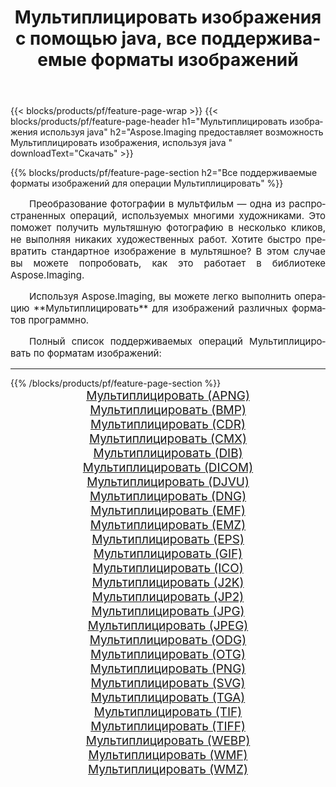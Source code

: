 ﻿---
title: Мультиплицировать изображения с помощью java, все поддерживаемые форматы изображений 
weight: 3920
url: /ru/java/cartoonify/ 
lang: ru
langdirlevel: 2
locales: zh-hans,ja,it,ru,de,es,fr,nl,id,lt,pl,pt,vi,tr,ko,zh-hant,ar,hi,th,sv,cs,uk,he
description: Используя Aspose.Imaging, вы можете легко Мультиплицировать изображения используя java
---

{{< blocks/products/pf/feature-page-wrap >}}
{{< blocks/products/pf/feature-page-header h1="Мультиплицировать изображения используя java" h2="Aspose.Imaging предоставляет возможность Мультиплицировать изображения, используя java " downloadText="Скачать" >}}


{{% blocks/products/pf/feature-page-section  h2="Все поддерживаемые форматы изображений для операции Мультиплицировать" %}}
<p align="justify" style="text-indent:2em;font-size:15px;">
Преобразование фотографии в мультфильм — одна из распространенных операций, используемых многими художниками. Это поможет получить мультяшную фотографию в несколько кликов, не выполняя никаких художественных работ. Хотите быстро превратить стандартное изображение в мультяшное? В этом случае вы можете попробовать, как это работает в библиотеке Aspose.Imaging.
</p>
<p align="justify" style="text-indent:2em;font-size:15px;">
Используя Aspose.Imaging, вы можете легко выполнить операцию **Мультиплицировать** для изображений различных форматов программно.
</p>
<p align="justify" style="text-indent:2em;font-size:15px;">
Полный список поддерживаемых операций Мультиплицировать по форматам изображений:
</p>
<hr/>
{{% /blocks/products/pf/feature-page-section %}}
<div class="container-fluid productfamilypage bg-gray">
    <div class="convertypes bg-gray agp-content section">
        <div class="container">
		<div class="row other-converters" style="gap: 10px;font-size: 19px;text-align:center;">
		    <div class='col-md-2 other-converter remove-lp remove-rp'><a href="/imaging/ru/java/cartoonify/apng/" style="padding:15px;">Мультиплицировать (APNG)</a></div><div class='col-md-2 other-converter remove-lp remove-rp'><a href="/imaging/ru/java/cartoonify/bmp/" style="padding:15px;">Мультиплицировать (BMP)</a></div><div class='col-md-2 other-converter remove-lp remove-rp'><a href="/imaging/ru/java/cartoonify/cdr/" style="padding:15px;">Мультиплицировать (CDR)</a></div><div class='col-md-2 other-converter remove-lp remove-rp'><a href="/imaging/ru/java/cartoonify/cmx/" style="padding:15px;">Мультиплицировать (CMX)</a></div><div class='col-md-2 other-converter remove-lp remove-rp'><a href="/imaging/ru/java/cartoonify/dib/" style="padding:15px;">Мультиплицировать (DIB)</a></div><div class='col-md-2 other-converter remove-lp remove-rp'><a href="/imaging/ru/java/cartoonify/dicom/" style="padding:15px;">Мультиплицировать (DICOM)</a></div><div class='col-md-2 other-converter remove-lp remove-rp'><a href="/imaging/ru/java/cartoonify/djvu/" style="padding:15px;">Мультиплицировать (DJVU)</a></div><div class='col-md-2 other-converter remove-lp remove-rp'><a href="/imaging/ru/java/cartoonify/dng/" style="padding:15px;">Мультиплицировать (DNG)</a></div><div class='col-md-2 other-converter remove-lp remove-rp'><a href="/imaging/ru/java/cartoonify/emf/" style="padding:15px;">Мультиплицировать (EMF)</a></div><div class='col-md-2 other-converter remove-lp remove-rp'><a href="/imaging/ru/java/cartoonify/emz/" style="padding:15px;">Мультиплицировать (EMZ)</a></div><div class='col-md-2 other-converter remove-lp remove-rp'><a href="/imaging/ru/java/cartoonify/eps/" style="padding:15px;">Мультиплицировать (EPS)</a></div><div class='col-md-2 other-converter remove-lp remove-rp'><a href="/imaging/ru/java/cartoonify/gif/" style="padding:15px;">Мультиплицировать (GIF)</a></div><div class='col-md-2 other-converter remove-lp remove-rp'><a href="/imaging/ru/java/cartoonify/ico/" style="padding:15px;">Мультиплицировать (ICO)</a></div><div class='col-md-2 other-converter remove-lp remove-rp'><a href="/imaging/ru/java/cartoonify/j2k/" style="padding:15px;">Мультиплицировать (J2K)</a></div><div class='col-md-2 other-converter remove-lp remove-rp'><a href="/imaging/ru/java/cartoonify/jp2/" style="padding:15px;">Мультиплицировать (JP2)</a></div><div class='col-md-2 other-converter remove-lp remove-rp'><a href="/imaging/ru/java/cartoonify/jpg/" style="padding:15px;">Мультиплицировать (JPG)</a></div><div class='col-md-2 other-converter remove-lp remove-rp'><a href="/imaging/ru/java/cartoonify/jpeg/" style="padding:15px;">Мультиплицировать (JPEG)</a></div><div class='col-md-2 other-converter remove-lp remove-rp'><a href="/imaging/ru/java/cartoonify/odg/" style="padding:15px;">Мультиплицировать (ODG)</a></div><div class='col-md-2 other-converter remove-lp remove-rp'><a href="/imaging/ru/java/cartoonify/otg/" style="padding:15px;">Мультиплицировать (OTG)</a></div><div class='col-md-2 other-converter remove-lp remove-rp'><a href="/imaging/ru/java/cartoonify/png/" style="padding:15px;">Мультиплицировать (PNG)</a></div><div class='col-md-2 other-converter remove-lp remove-rp'><a href="/imaging/ru/java/cartoonify/svg/" style="padding:15px;">Мультиплицировать (SVG)</a></div><div class='col-md-2 other-converter remove-lp remove-rp'><a href="/imaging/ru/java/cartoonify/tga/" style="padding:15px;">Мультиплицировать (TGA)</a></div><div class='col-md-2 other-converter remove-lp remove-rp'><a href="/imaging/ru/java/cartoonify/tif/" style="padding:15px;">Мультиплицировать (TIF)</a></div><div class='col-md-2 other-converter remove-lp remove-rp'><a href="/imaging/ru/java/cartoonify/tiff/" style="padding:15px;">Мультиплицировать (TIFF)</a></div><div class='col-md-2 other-converter remove-lp remove-rp'><a href="/imaging/ru/java/cartoonify/webp/" style="padding:15px;">Мультиплицировать (WEBP)</a></div><div class='col-md-2 other-converter remove-lp remove-rp'><a href="/imaging/ru/java/cartoonify/wmf/" style="padding:15px;">Мультиплицировать (WMF)</a></div><div class='col-md-2 other-converter remove-lp remove-rp'><a href="/imaging/ru/java/cartoonify/wmz/" style="padding:15px;">Мультиплицировать (WMZ)</a></div>
                </div>
        </div>
    </div>
</div>
<br/>

